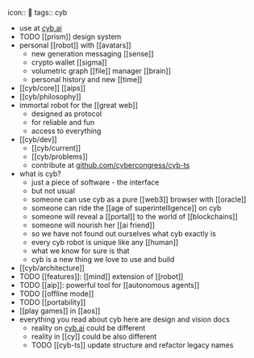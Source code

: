 icon:: 🤖
tags:: cyb

- use at [cyb.ai](https://cyb.ai)
- TODO [[prism]] design system
- personal [[robot]] with [[avatars]]
	- new generation messaging [[sense]]
	- crypto wallet [[sigma]]
	- volumetric graph [[file]] manager [[brain]]
	- personal history and new [[time]]
- [[cyb/core]] [[aips]]
- [[cyb/philosophy]]
- immortal robot for the [[great web]]
	- designed as protocol
	- for reliable and fun
	- access to everything
- [[cyb/dev]]
	- [[cyb/current]]
	- [[cyb/problems]]
	- contribute at [github.com/cybercongress/cyb-ts](https://github.com/cybercongress/cyb-ts)
- what is cyb?
	- just a piece of software - the interface
	- but not usual
	- someone can use cyb as a pure [[web3]] browser with [[oracle]]
	- someone can ride the [[age of superintelligence]] on cyb
	- someone will reveal a [[portal]] to the world of [[blockchains]]
	- someone will nourish her [[ai friend]]
	- so we have not found out ourselves what cyb exactly is
	- every cyb robot is unique like any [[human]]
	- what we know for sure is that
	- cyb is a new thing we love to use and build
- [[cyb/architecture]]
- TODO [[features]]: [[mind]] extension of [[robot]]
- TODO [[aip]]: powerful tool for [[autonomous agents]]
- TODO [[offline mode]]
- TODO [[portability]]
- [[play games]] in [[aos]]
- everything you read about cyb here are design and vision docs
	- reality on [cyb.ai](https://cyb.ai) could be different
	- reality in [[cy]] could be also different
	- TODO [[cyb-ts]] update structure and refactor legacy names